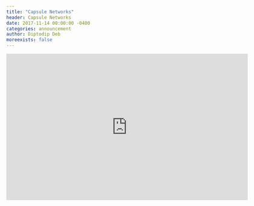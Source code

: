 ```yaml
---
title: "Capsule Networks"
header: Capsule Networks
date: 2017-11-14 00:00:00 -0400
categories: announcement
author: Diptodip Deb
moreexists: false
---
```

<!-- embedded slides should have width="640" height="389" -->
<div class="has-text-centered" style="width:100%;"><iframe src="https://docs.google.com/presentation/d/e/2PACX-1vRKsbg0Usc0aZnujOSSVaOvePMPHzuzjJ68ybPQLyXrVnuRUaBioxDQMEZpGF9OjXUPfM1T_23-ES9K/embed?start=false&loop=false&delayms=3000" frameborder="0" width="640" height="389" allowfullscreen="true" mozallowfullscreen="true" webkitallowfullscreen="true"></iframe></div>
